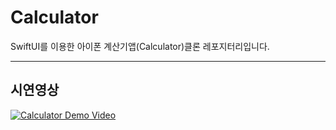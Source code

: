 # Calculator
SwiftUI를 이용한 아이폰 계산기앱(Calculator)클론 레포지터리입니다.

---

## 시연영상

[![Calculator Demo Video](https://img.youtube.com/vi/jenGCbv29dg/0.jpg)](https://youtu.be/jenGCbv29dg)
